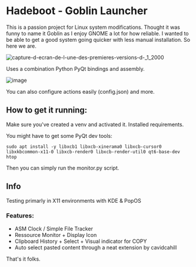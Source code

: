 # Hadeboot - Goblin Launcher

This is a passion project for Linux system modifications. 
Thought it was funny to name it Goblin as I enjoy GNOME a lot for how reliable. 
I wanted to be able to get a good system going quicker with less manual installation. So here we are.

![capture-d-ecran-de-l-une-des-premieres-versions-d-_1_2000](https://github.com/user-attachments/assets/a6bd4685-b01d-4b15-9c66-e4ec1415ae23)

Uses a combination Python PyQt bindings and assembly. 

![image](https://github.com/user-attachments/assets/36bbf811-ee17-40c6-bc40-ce1e50328443)

You can also configure actions easily (config.json) and more.

How to get it running:
---

Make sure you've created a venv and activated it. 
Installed requirements.

You might have to get some PyQt dev tools:

    sudo apt install -y libxcb1 libxcb-xinerama0 libxcb-cursor0 libxkbcommon-x11-0 libxcb-render0 libxcb-render-util0 qt6-base-dev htop

Then you can simply run the monitor.py script. 

Info
---

Testing primarly in X11 environments with KDE & PopOS

### Features:

- ASM Clock / Simple File Tracker
- Ressource Monitor + Display Icon
- Clipboard History + Select + Visual indicator for COPY
- Auto select pasted content through a neat extension by cavidcahill

That's it folks. 

